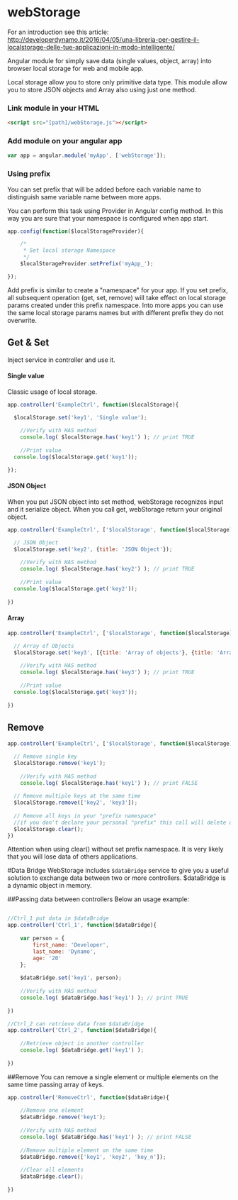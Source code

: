 # webStorage
For an introduction see this article: http://developerdynamo.it/2016/04/05/una-libreria-per-gestire-il-localstorage-delle-tue-applicazioni-in-modo-intelligente/

Angular module for simply save data (single values, object, array) into browser local storage for web and mobile app.

Local storage allow you to store only primitive data type. This module allow you to store JSON objects and Array also using just one method. 

### Link module in your HTML
```html
<script src="[path]/webStorage.js"></script>
```

### Add module on your angular app
```javascript
var app = angular.module('myApp', ['webStorage']);
```

### Using prefix
You can set prefix that will be added before each variable name to distinguish same variable name between more apps.

You can perform this task using Provider in Angular config method. In this way you are sure that your namespace is configured when app start. 

```javascript
app.config(function($localStorageProvider){

	/*
	 * Set local storage Namespace
	 */
  	$localStorageProvider.setPrefix('myApp_');

});
```
Add prefix is similar to create a "namespace" for your app. If you set prefix, all subsequent operation (get, set, remove) will take effect on local storage params created under this prefix namespace.
Into more apps you can use the same local storage params names but with different prefix they do not overwrite.

## Get & Set
Inject service in controller and use it.

#### Single value
Classic usage of local storage.
```javascript
app.controller('ExampleCtrl', function($localStorage){

  $localStorage.set('key1', 'Single value');
    
    //Verify with HAS method
    console.log( $localStorage.has('key1') ); // print TRUE
    
    //Print value
  console.log($localStorage.get('key1'));

});
```

#### JSON Object
When you put JSON object into set method, webStorage recognizes input and it serialize object. When you call get, webStorage return your original object.
```javascript
app.controller('ExampleCtrl', ['$localStorage', function($localStorage){

  // JSON Object
  $localStorage.set('key2', {title: 'JSON Object'});
    
    //Verify with HAS method
    console.log( $localStorage.has('key2') ); // print TRUE
    
    //Print value
  console.log($localStorage.get('key2'));
  
})
```

#### Array 
```javascript
app.controller('ExampleCtrl', ['$localStorage', function($localStorage){

  // Array of Objects
  $localStorage.set('key3', [{title: 'Array of objects'}, {title: 'Array of objects'}]);
    
    //Verify with HAS method
    console.log( $localStorage.has('key3') ); // print TRUE
    
    //Print value
  console.log($localStorage.get('key3'));
  
})
```

## Remove
```javascript
app.controller('ExampleCtrl', ['$localStorage', function($localStorage){

  // Remove single key
  $localStorage.remove('key1');
    
    //Verify with HAS method
    console.log( $localStorage.has('key1') ); // print FALSE
  
  // Remove multiple keys at the same time
  $localStorage.remove(['key2', 'key3']);
  
  // Remove all keys in your "prefix namespace"
  //if you don't declare your personal "prefix" this call will delete all local storage
  $localStorage.clear();
})
```
Attention when using clear() without set prefix namespace. It is very likely that you will lose data of others applications.

#Data Bridge
WebStorage includes `$dataBridge` service to give you a useful solution to exchange data between two or more controllers.
$dataBridge is a dynamic object in memory.

##Passing data between controllers
Below an usage example:
```javascript

//Ctrl_1 put data in $dataBridge
app.controller('Ctrl_1', function($dataBridge){
    
    var person = {
        first_name: 'Developer',
        last_name: 'Dynamo',
        age: '20'
    };
    
    $dataBridge.set('key1', person);
    
    //Verify with HAS method
    console.log( $dataBridge.has('key1') ); // print TRUE
    
})

//Ctrl_2 can retrieve data from $dataBridge
app.controller('Ctrl_2', function($dataBridge){
    
    //Retrieve object in another controller
    console.log( $dataBridge.get('key1') );
    
})
```

##Remove
You can remove a single element or multiple elements on the same time passing array of keys.
```javascript
app.controller('RemoveCtrl', function($dataBridge){
    
    //Remove one element
    $dataBridge.remove('key1');
    
    //Verify with HAS method
    console.log( $dataBridge.has('key1') ); // print FALSE
    
    //Remove multiple element on the same time
    $dataBridge.remove(['key1', 'key2', 'key_n']);
    
    //Clear all elements
    $dataBridge.clear();
    
})
```

